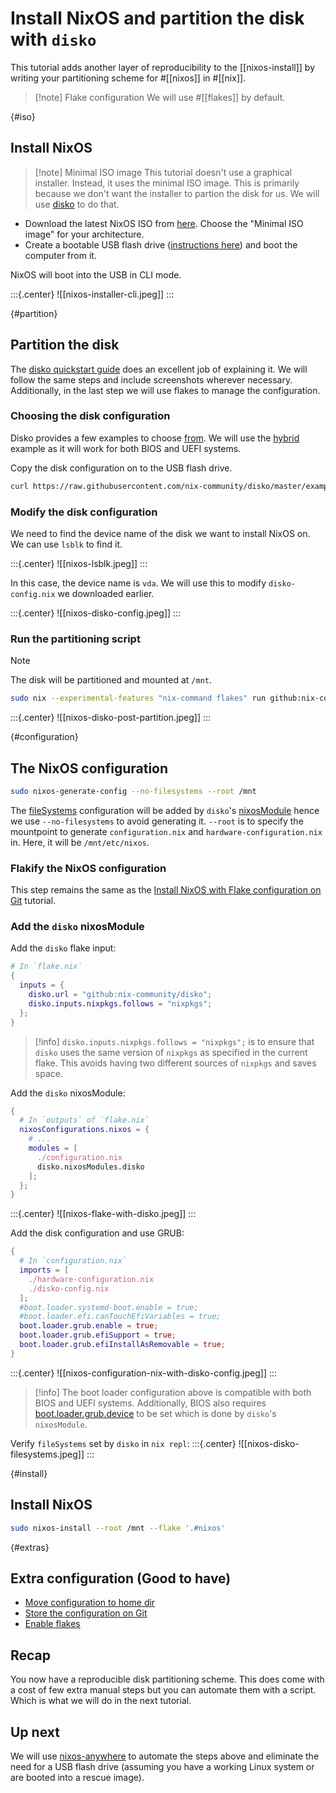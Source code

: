 # Install NixOS and partition the disk with `disko`

This tutorial adds another layer of reproducibility to the [[nixos-install]] by writing your partitioning scheme for #[[nixos]] in #[[nix]].

>[!note] Flake configuration
> We will use #[[flakes]] by default.

{#iso}
## Install NixOS

>[!note] Minimal ISO image
> This tutorial doesn't use a graphical installer. Instead, it uses the minimal ISO image. This is primarily because we don't want the installer to partion the disk for us. We will use [disko](https://github.com/nix-community/disko) to do that.

- Download the latest NixOS ISO from [here](https://nixos.org/download#download-nixos). Choose the "Minimal ISO image" for your architecture.
- Create a bootable USB flash drive ([instructions here](https://nixos.org/manual/nixos/stable/index.html#sec-booting-from-usb)) and boot the computer from it.

NixOS will boot into the USB in CLI mode. 

:::{.center}
![[nixos-installer-cli.jpeg]]
:::

{#partition}
## Partition the disk

The [disko quickstart guide](https://github.com/nix-community/disko/blob/master/docs/quickstart.md) does an excellent job of explaining it. We will follow the same steps and include screenshots wherever necessary. Additionally, in the last step we will use flakes to manage the configuration.

### Choosing the disk configuration

Disko provides a few examples to choose [from](https://github.com/nix-community/disko/tree/master/example). We will use the [hybrid](https://github.com/nix-community/disko/blob/master/example/hybrid.nix) example as it will work for both BIOS and UEFI systems.

Copy the disk configuration on to the USB flash drive.

```bash
curl https://raw.githubusercontent.com/nix-community/disko/master/example/hybrid.nix -o /tmp/disko-config.nix
```

### Modify the disk configuration

We need to find the device name of the disk we want to install NixOS on. We can use `lsblk` to find it.


:::{.center}
![[nixos-lsblk.jpeg]]
:::

In this case, the device name is `vda`. We will use this to modify `disko-config.nix` we downloaded earlier.

:::{.center}
![[nixos-disko-config.jpeg]]
:::

### Run the partitioning script

>[!note]
> The disk will be partitioned and mounted at `/mnt`.

```bash
sudo nix --experimental-features "nix-command flakes" run github:nix-community/disko -- --mode disko /tmp/disko-config.nix
```

:::{.center}
![[nixos-disko-post-partition.jpeg]]
:::

{#configuration}
## The NixOS configuration

```bash
sudo nixos-generate-config --no-filesystems --root /mnt
```

The [fileSystems](https://search.nixos.org/options?channel=23.11&show=fileSystems&from=0&size=50&sort=relevance&type=packages&query=fileSystems) configuration will be added by `disko`'s [nixosModule](https://nixos.wiki/wiki/NixOS_modules) hence we use `--no-filesystems` to avoid generating it. `--root` is to specify the mountpoint to generate `configuration.nix` and `hardware-configuration.nix` in. Here, it will be `/mnt/etc/nixos`.

### Flakify the NixOS configuration

This step remains the same as the [Install NixOS with Flake configuration on Git](https://nixos.asia/en/tutorial/nixos-install#flakeify) tutorial.

### Add the `disko` nixosModule

Add the `disko` flake input:

```nix
# In `flake.nix`
{
  inputs = {
    disko.url = "github:nix-community/disko";
    disko.inputs.nixpkgs.follows = "nixpkgs";
  };
}
```
>[!info]
> `disko.inputs.nixpkgs.follows = "nixpkgs";` is to ensure that `disko` uses the same version of `nixpkgs` as specified in the current flake. This avoids having two different sources of `nixpkgs` and saves space.

Add the `disko` nixosModule:

```nix
{
  # In `outputs` of `flake.nix`
  nixosConfigurations.nixos = {
    # ...
    modules = [
      ./configuration.nix
      disko.nixosModules.disko
    ];
  };
}
```
:::{.center}
![[nixos-flake-with-disko.jpeg]]
:::

Add the disk configuration and use GRUB:

```nix
{
  # In `configuration.nix`
  imports = [
    ./hardware-configuration.nix
    ./disko-config.nix
  ];
  #boot.loader.systemd-boot.enable = true;
  #boot.loader.efi.canTouchEfiVariables = true;
  boot.loader.grub.enable = true;
  boot.loader.grub.efiSupport = true;
  boot.loader.grub.efiInstallAsRemovable = true;
}
```
:::{.center}
![[nixos-configuration-nix-with-disko-config.jpeg]]
:::

>[!info]
> The boot loader configuration above is compatible with both BIOS and UEFI systems. Additionally, BIOS also requires [boot.loader.grub.device](https://search.nixos.org/options?channel=23.11&show=boot.loader.grub.device&from=0&size=50&sort=relevance&type=packages&query=boot.loader.grub.device) to be set which is done by `disko`'s `nixosModule`.

Verify `fileSystems` set by `disko` in `nix repl`:
:::{.center}
![[nixos-disko-filesystems.jpeg]]
:::


{#install}
## Install NixOS

```bash
sudo nixos-install --root /mnt --flake '.#nixos'
```

{#extras}
## Extra configuration (Good to have)

- [Move configuration to home dir](https://nixos.asia/en/tutorial/nixos-install#homedir)
- [Store the configuration on Git](https://nixos.asia/en/tutorial/nixos-install#git)
- [Enable flakes](https://nixos.asia/en/tutorial/nixos-install#enable-flakes)

## Recap

You now have a reproducible disk partitioning scheme. This does come with a cost of few extra manual steps but you can automate them with a script. Which is what we will do in the next tutorial.

## Up next

We will use [nixos-anywhere](https://github.com/nix-community/nixos-anywhere) to automate the steps above and eliminate the need for a USB flash drive (assuming you have a working Linux system or are booted into a rescue image).

#











